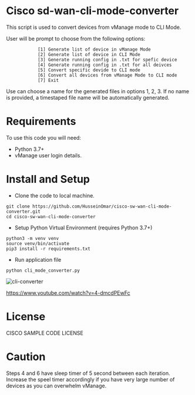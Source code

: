 
# Cisco sd-wan-cli-mode-converter

This script is used to convert devices from vManage mode to CLI Mode.

User will be prompt to choose from the following options:
```
            [1] Generate list of device in vManage Mode
            [2] Generate list of device in CLI Mode
            [3] Generate running config in .txt for spefic device
            [4] Generate running config in .txt for all deivces
            [5] Convert specific devide to CLI mode
            [6] Convert all devices from vManage Mode to CLI mode
            [7] Exit
```

Use can choose a name for the generated files in options 1, 2, 3. If no name is provided, a timestaped file name will be automatically generated.

# Requirements

To use this code you will need:

* Python 3.7+
* vManage user login details.

# Install and Setup

- Clone the code to local machine.

```
git clone https://github.com/HusseinOmar/cisco-sw-wan-cli-mode-converter.git
cd cisco-sw-wan-cli-mode-converter
```
- Setup Python Virtual Environment (requires Python 3.7+)

```
python3 -m venv venv
source venv/bin/activate
pip3 install -r requirements.txt
```

- Run application file
```
python cli_mode_converter.py 
```
![cli-converter](https://user-images.githubusercontent.com/25336119/141952623-2af9b6ab-33df-42be-aabd-c431b442db4d.jpg)

https://www.youtube.com/watch?v=4-dmcdPEwFc

# License
CISCO SAMPLE CODE LICENSE

# Caution
Steps 4 and 6 have sleep timer of 5 second between each iteration. Increase the speel timer accordingly if you have very large number of devices as you can overwhelm vManage.
